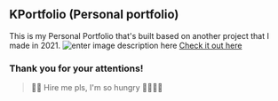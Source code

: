## KPortfolio (Personal portfolio)
This is my Personal Portfolio that's built based on another project that I made in 2021.
![enter image description here](https://res.cloudinary.com/du0sz12nf/image/upload/v1682561184/Personal%20Stubs/Personal_Branding_lg08c6.png)
[Check it out here](https://khanhworktime.github.io/KPortfolio/)

### Thank you for your attentions!

> 😶‍🌫️ Hire me pls, I'm so hungry 🤦‍♂️🤦‍♂️
